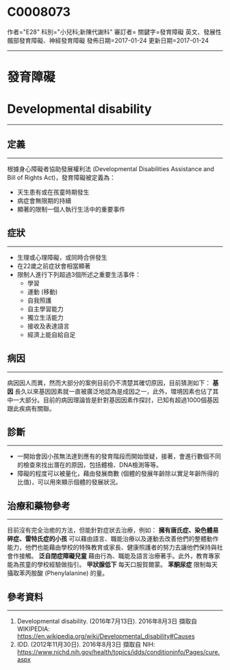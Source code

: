 # C0008073
作者="E28"
科別="小兒科;新陳代謝科"
審訂者=
關鍵字=發育障礙 英文、發展性髖部發育障礙、神經發育障礙
發佈日期=2017-01-24
更新日期=2017-01-24

----------
# 發育障礙
# Developmental disability
----------
## 定義
----------

根據身心障礙者協助發展權利法 (Developmental Disabilities Assistance and Bill of Rights Act)，發育障礙被定義為：

- 天生患有或在孩童時期發生
- 病症會無限期的持續
- 顯著的限制一個人執行生活中的重要事件
## 症狀
----------
- 生理或心理障礙，或同時合併發生
- 在22歲之前症狀會相當顯著
- 限制人進行下列超過3個所述之重要生活事件：
  - 學習
  - 運動 (移動)
  - 自我照護
  - 自主學習能力
  - 獨立生活能力
  - 接收及表達語言
  - 經濟上能自給自足
## 病因
----------

病因因人而異，然而大部分的案例目前仍不清楚其確切原因，目前猜測如下：
**基因**
長久以來基因因素就一直被廣泛地認為是成因之一，此外，環境因素也佔了其中一大部分。目前的病因理論皆是針對基因因素作探討，已知有超過1000個基因跟此疾病有關聯。

## 診斷
----------
- 一開始會因小孩無法達到應有的發育階段而開始懷疑，接著，會進行數個不同的檢查來找出潛在的原因，包括體檢、DNA檢測等等。
- 障礙的程度可以被量化，藉由發展商數 (個體的發展年齡除以實足年齡所得的比值)，可以用來顯示個體的發展狀況。
## 治療和藥物參考
----------

目前沒有完全治癒的方法，但能針對症狀去治療，例如：
**擁有唐氏症、染色體易碎症、雷特氏症的小孩**
可以藉由語言、職能治療以及運動去改善他們的整體動作能力，他們也能藉由學校的特殊教育或家長、健康照護者的努力去讓他們保持與社會作接觸。
**泛自閉症障礙兒童**
藉由行為、職能及語言治療著手。此外，教育專家能為孩童的學校經驗做指引。
**甲狀腺低下**
每天口服賀爾蒙。
**苯酮尿症**
限制每天攝取苯丙胺酸 (Phenylalanine) 的量。

## 參考資料
----------
1. Developmental disability. (2016年7月13日). 2016年8月3日 擷取自 WIKIPEDIA: https://en.wikipedia.org/wiki/Developmental_disability#Causes
2. IDD. (2012年11月30日). 2016年8月3日 擷取自 NIH: https://www.nichd.nih.gov/health/topics/idds/conditioninfo/Pages/cure.aspx


